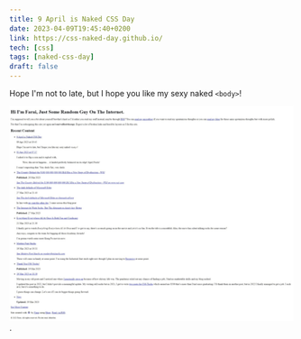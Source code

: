 ```yaml
---
title: 9 April is Naked CSS Day
date: 2023-04-09T19:45:40+0200
link: https://css-naked-day.github.io/
tech: [css]
tags: [naked-css-day]
draft: false
---
```


Hope I'm not to late, but I hope you like my sexy naked `<body>`!

![A bunch of hyperlinked text in Times New Roman](/images/naked-site-2023.jpg).
